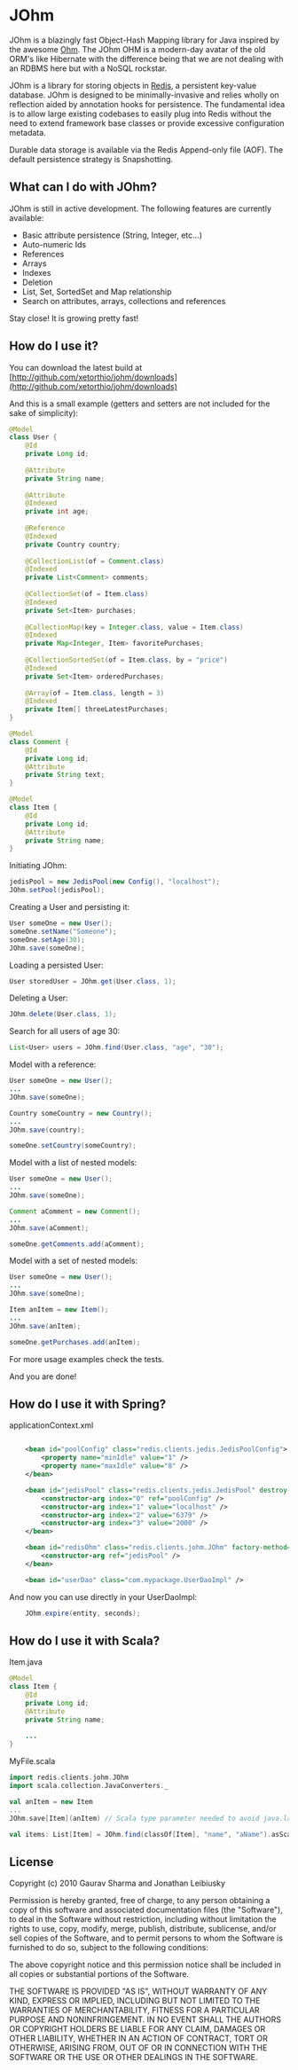 # JOhm

JOhm is a blazingly fast Object-Hash Mapping library for Java inspired by the awesome [Ohm](http://github.com/soveran/ohm). The JOhm OHM is a 
modern-day avatar of the old ORM's like Hibernate with the difference being that we are not dealing with an RDBMS here but with a NoSQL rockstar.

JOhm is a library for storing objects in [Redis](http://github.com/antirez/redis), a persistent key-value database. JOhm is designed to be 
minimally-invasive and relies wholly on reflection aided by annotation hooks for persistence. The fundamental idea is to allow large existing
codebases to easily plug into Redis without the need to extend framework base classes or provide excessive configuration metadata.

Durable data storage is available via the Redis Append-only file (AOF). The default persistence strategy is Snapshotting.

## What can I do with JOhm?
JOhm is still in active development. The following features are currently available:

- Basic attribute persistence (String, Integer, etc...)
- Auto-numeric Ids
- References
- Arrays
- Indexes
- Deletion
- List, Set, SortedSet and Map relationship
- Search on attributes, arrays, collections and references

Stay close! It is growing pretty fast!

## How do I use it?

You can download the latest build at [http://github.com/xetorthio/johm/downloads](http://github.com/xetorthio/johm/downloads)

And this is a small example (getters and setters are not included for the sake of simplicity):

```java
@Model
class User {
	@Id
	private Long id;
	
	@Attribute
	private String name;
	
	@Attribute
	@Indexed
	private int age;
	
	@Reference
	@Indexed
	private Country country;
	
	@CollectionList(of = Comment.class)
	@Indexed
	private List<Comment> comments;
	
	@CollectionSet(of = Item.class)
	@Indexed
	private Set<Item> purchases;
	
	@CollectionMap(key = Integer.class, value = Item.class)
	@Indexed
	private Map<Integer, Item> favoritePurchases;
	
	@CollectionSortedSet(of = Item.class, by = "price")
	@Indexed
	private Set<Item> orderedPurchases;
	
	@Array(of = Item.class, length = 3)
	@Indexed
	private Item[] threeLatestPurchases;
}

@Model
class Comment {
	@Id
	private Long id;
	@Attribute
	private String text;
}

@Model
class Item {
	@Id
	private Long id;
	@Attribute
	private String name;
}
```

Initiating JOhm:

```java
jedisPool = new JedisPool(new Config(), "localhost");
JOhm.setPool(jedisPool);
```

Creating a User and persisting it:

```java
User someOne = new User();
someOne.setName("Someone");
someOne.setAge(30);
JOhm.save(someOne);
```

Loading a persisted User:
	
```java
User storedUser = JOhm.get(User.class, 1);
```

Deleting a User:

```java
JOhm.delete(User.class, 1);
```

Search for all users of age 30:

```java
List<User> users = JOhm.find(User.class, "age", "30");
```

Model with a reference:

```java
User someOne = new User();
...
JOhm.save(someOne);

Country someCountry = new Country();
...
JOhm.save(country);

someOne.setCountry(someCountry);
```

Model with a list of nested models:

```java
User someOne = new User();
...
JOhm.save(someOne);

Comment aComment = new Comment();
...
JOhm.save(aComment);

someOne.getComments.add(aComment);
```

Model with a set of nested models:

```java
User someOne = new User();
...
JOhm.save(someOne);

Item anItem = new Item();
...
JOhm.save(anItem);

someOne.getPurchases.add(anItem);
```

For more usage examples check the tests.

And you are done!

## How do I use it with Spring?

applicationContext.xml

```xml

	<bean id="poolConfig" class="redis.clients.jedis.JedisPoolConfig">
		<property name="minIdle" value="1" />
		<property name="maxIdle" value="8" />
	</bean>

	<bean id="jedisPool" class="redis.clients.jedis.JedisPool" destroy-method="destroy">
		<constructor-arg index="0" ref="poolConfig" />
		<constructor-arg index="1" value="localhost" />
		<constructor-arg index="2" value="6379" />
		<constructor-arg index="3" value="2000" />
	</bean>

	<bean id="redisOhm" class="redis.clients.johm.JOhm" factory-method="setPool" scope="singleton" >
		<constructor-arg ref="jedisPool" />
	</bean>

	<bean id="userDao" class="com.mypackage.UserDaoImpl" />
```

And now you can use directly in your UserDaoImpl:

```java
	JOhm.expire(entity, seconds);
```
	
## How do I use it with Scala?

Item.java

```java
@Model
class Item {
    @Id
    private Long id;
    @Attribute
    private String name;
    
    ...
}
```

MyFile.scala

```scala
import redis.clients.johm.JOhm
import scala.collection.JavaConverters._

val anItem = new Item
...
JOhm.save[Item](anItem) // Scala type parameter needed to avoid java.lang.ClassCastException

val items: List[Item] = JOhm.find(classOf[Item], "name", "aName").asScala.toList
```

## License

Copyright (c) 2010 Gaurav Sharma and Jonathan Leibiusky

Permission is hereby granted, free of charge, to any person
obtaining a copy of this software and associated documentation
files (the "Software"), to deal in the Software without
restriction, including without limitation the rights to use,
copy, modify, merge, publish, distribute, sublicense, and/or sell
copies of the Software, and to permit persons to whom the
Software is furnished to do so, subject to the following
conditions:

The above copyright notice and this permission notice shall be
included in all copies or substantial portions of the Software.

THE SOFTWARE IS PROVIDED "AS IS", WITHOUT WARRANTY OF ANY KIND,
EXPRESS OR IMPLIED, INCLUDING BUT NOT LIMITED TO THE WARRANTIES
OF MERCHANTABILITY, FITNESS FOR A PARTICULAR PURPOSE AND
NONINFRINGEMENT. IN NO EVENT SHALL THE AUTHORS OR COPYRIGHT
HOLDERS BE LIABLE FOR ANY CLAIM, DAMAGES OR OTHER LIABILITY,
WHETHER IN AN ACTION OF CONTRACT, TORT OR OTHERWISE, ARISING
FROM, OUT OF OR IN CONNECTION WITH THE SOFTWARE OR THE USE OR
OTHER DEALINGS IN THE SOFTWARE.

